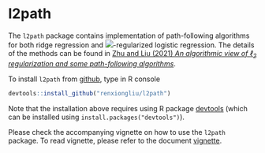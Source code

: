 # l2path

The `l2path` package contains implementation of path-following algorithms for both ridge regression and  <img src="https://render.githubusercontent.com/render/math?math=\ell_2">-regularized logistic regression.
The details of the methods can be found in 
[Zhu and Liu (2021) *An algorithmic view of $\ell_2$ regularization and some path-following algorithms*](https://jmlr.org/papers/volume22/19-477/19-477.pdf).

To install `l2path` from [github](http://github.com), type in R console
```R
devtools::install_github("renxiongliu/l2path")
```
Note that the installation above requires using R package [devtools](https://CRAN.R-project.org/package=devtools)
(which can be installed using `install.packages("devtools")`).

Please check the accompanying vignette on how to use the `l2path` package. To read vignette, please refer to the document [vignette](https://github.com/renxiongliu/l2path/blob/main/vignettes/vignette.pdf).
